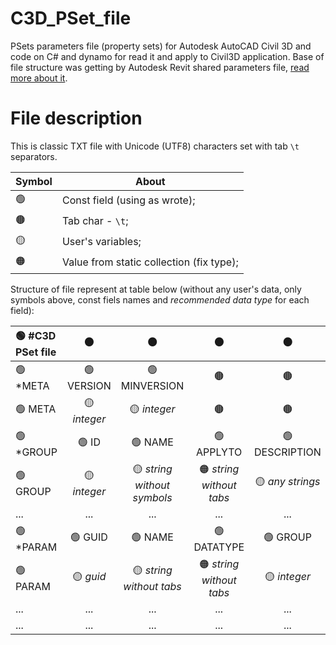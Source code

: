 # C3D_PSet_file
PSets parameters file (property sets) for Autodesk AutoCAD Civil 3D and code on C# and dynamo for read it and apply to Civil3D application. Base of file structure was getting by Autodesk Revit shared parameters file, [read more about it](https://knowledge.autodesk.com/support/revit/learn-explore/caas/CloudHelp/cloudhelp/2018/ENU/Revit-Model/files/GUID-E7D12B71-C50D-46D8-886B-8E0C2B285988-htm.html#:~:text=Shared%20parameter%20definitions%20are%20stored,in%20multiple%20families%20or%20projects.).

# File description
This is classic TXT file with Unicode (UTF8) characters set with tab ```\t``` separators. 

Symbol | About
--|--
🟢 | Const field (using as wrote);
🟤 | Tab char - ```\t```;
🟡 | User's variables;
🟠 | Value from static collection (fix type);

Structure of file represent at table below (without any user's data, only symbols above, const fiels names and *recommended data type* for each field):

🟢 \#C3D PSet file|🟤|🟤|🟤|🟤|🟤|🟤|🟤
:---|:---:|:---:|:---:|:---:|:---:|:---:|:---:
🟢 \*META|🟢 VERSION |🟢 MINVERSION|🟤|🟤|🟤|🟤|🟤
🟢 META|🟡 *integer*|🟡 *integer*|🟤|🟤|🟤|🟤|🟤
🟢 \*GROUP|🟢 ID|🟢 NAME|🟢 APPLYTO|🟢 DESCRIPTION|🟤|🟤|🟤
🟢 GROUP|🟡 *integer*|🟡 *string without symbols*|🟠 *string without tabs*|🟡 *any strings*|🟤|🟤|🟤
...|...|...|...|...|...|...|...|
🟢 \*PARAM|🟢 GUID|🟢 NAME|🟢 DATATYPE|🟢 GROUP|🟢 VISIABLE|🟢 DESCRIPTION|🟢 ORDER
🟢 PARAM|🟡 *guid*|🟡 *string without tabs*|🟠 *string without tabs*|🟡 *integer*|🟡 *boolean*|🟡 *any strings*|🟡 *integer*
...|...|...|...|...|...|...|...|
...|...|...|...|...|...|...|...|
